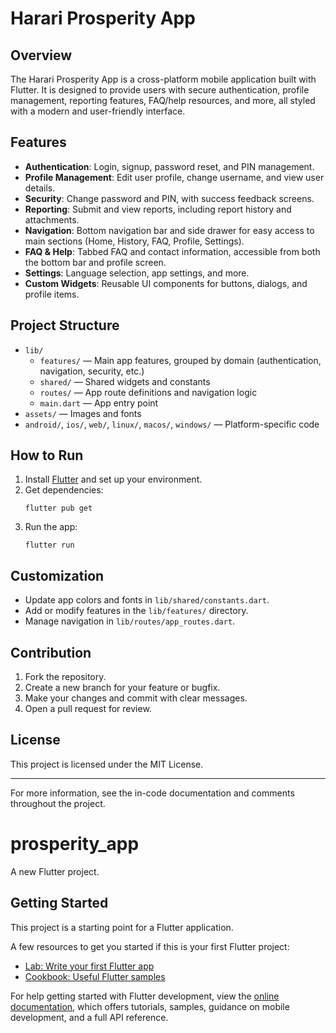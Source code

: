 # Harari Prosperity App

## Overview
The Harari Prosperity App is a cross-platform mobile application built with Flutter. It is designed to provide users with secure authentication, profile management, reporting features, FAQ/help resources, and more, all styled with a modern and user-friendly interface.

## Features
- **Authentication**: Login, signup, password reset, and PIN management.
- **Profile Management**: Edit user profile, change username, and view user details.
- **Security**: Change password and PIN, with success feedback screens.
- **Reporting**: Submit and view reports, including report history and attachments.
- **Navigation**: Bottom navigation bar and side drawer for easy access to main sections (Home, History, FAQ, Profile, Settings).
- **FAQ & Help**: Tabbed FAQ and contact information, accessible from both the bottom bar and profile screen.
- **Settings**: Language selection, app settings, and more.
- **Custom Widgets**: Reusable UI components for buttons, dialogs, and profile items.

## Project Structure
- `lib/`
  - `features/` — Main app features, grouped by domain (authentication, navigation, security, etc.)
  - `shared/` — Shared widgets and constants
  - `routes/` — App route definitions and navigation logic
  - `main.dart` — App entry point
- `assets/` — Images and fonts
- `android/`, `ios/`, `web/`, `linux/`, `macos/`, `windows/` — Platform-specific code

## How to Run
1. Install [Flutter](https://flutter.dev/docs/get-started/install) and set up your environment.
2. Get dependencies:
   ```
   flutter pub get
   ```
3. Run the app:
   ```
   flutter run
   ```

## Customization
- Update app colors and fonts in `lib/shared/constants.dart`.
- Add or modify features in the `lib/features/` directory.
- Manage navigation in `lib/routes/app_routes.dart`.

## Contribution
1. Fork the repository.
2. Create a new branch for your feature or bugfix.
3. Make your changes and commit with clear messages.
4. Open a pull request for review.

## License
This project is licensed under the MIT License.

---
For more information, see the in-code documentation and comments throughout the project.
# prosperity_app

A new Flutter project.

## Getting Started

This project is a starting point for a Flutter application.

A few resources to get you started if this is your first Flutter project:

- [Lab: Write your first Flutter app](https://docs.flutter.dev/get-started/codelab)
- [Cookbook: Useful Flutter samples](https://docs.flutter.dev/cookbook)

For help getting started with Flutter development, view the
[online documentation](https://docs.flutter.dev/), which offers tutorials,
samples, guidance on mobile development, and a full API reference.
